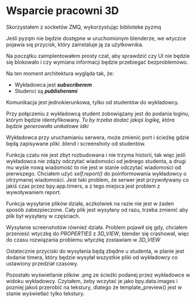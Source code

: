 # Wsparcie pracowni 3D
Skorzystałem z socketów ZMQ, wykorzystując biblioteke pyzmq

Jeśli pyzqm nie będzie dostępne w uruchomionym blenderze, we wtyczce pojawia się przycisk, który zainstaluje ją za użytkownika. 

Na początku zaimplentowałem prosty czat, aby sprawdzić czy UI nie będzie się blokowało i czy wymiana informacji będzie przebiegać bezproblemowo. 

Na ten moment architektura wygląda tak, że: 
- Wykładowca jest ***subscriberem*** 
- Studenci są ***publisherami***

Komunikacja jest jednokierunkowa, tylko od studentów do wykładowcy. 

Przy połączeniu z wykładowcą student zobowiązany jest do podania loginu, którym będzie identyfikowany. *Tu by trzeba dodać jakąś logikę, która będzie generowała unikatowe idki*

Wykładowca przy uruchamianiu serwera, może zmienić port i ścieżkę gdzie będą zapisywane pliki .blend i screenshoty od studentów. 

Funkcja czatu nie jest zbyt rozbudowana i nie trzyma historii, tak więc jeśli wykładowca nie zdąży odczytać wiadomości od jednego studenta, a drugi mu wyśle nową wiadomość to nie jest w stanie odczytać wiadomości od pierwszego. Chciałem użyć *self.report()* do poinformowania wykładowcy o otrzymanej wiadomości. Jest taki problem, że serwer jest przywoływany co jakiś czas przez bpy.app.timers, a z tego miejsca jest problem z wywoływaniem report.

Funkcja wysyłanie plików działa, aczkolwiek na razie nie jest w żaden sposób zabezpieczone. Cały plik jest wysyłany od razu, trzeba zmienić aby plik był wysyłany w częściach.

Wysyłanie screenshotów również działa. Problem pojawił się gdy, chciałem przenieść wtyczkę do *PROPERTIES* z *3D_VIEW*, blender się crashował, więc do czasu rozwiązania problemu wtyczkę zostawiam w *3D_VIEW*

Ostatecznie przyciski do wysyłania będą zbędne u studenta, w planie jest dodanie timera, który będzie wysyłał wszystkie pliki od wykładowcy co ustawiony przedział czasowy. 

Pozostało wyświetlanie plików .png ze ścieżki podanej przez wykładowce w widoku wykładowcy. 
Czytałem, żeby wczytać je jako bpy.data.images i pozniej jakoś przerobić na tekstury, dlatego że template_preview() jest w stanie wyświetlać tylko tekstury. 

